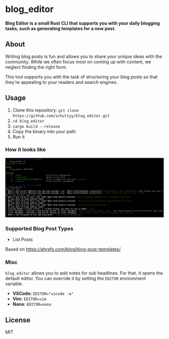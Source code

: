 # blog_editor

**Blog Editor is a small Rust CLI that supports you with your daily blogging tasks, such as generating templates for a new post.**

## About

Writing blog posts is fun and allows you to share your unique ideas with the community. While we often focus most on coming up with content, we neglect finding the right form.

This tool supports you with the task of structuring your blog posts so that they're appealing to your readers and search engines.

## Usage

1. Clone this repository: `git clone https://github.com/schultyy/blog_editor.git`
2. `cd blog_editor`
3. `cargo build --release`
4. Copy the binary into your path
5. Run it

### How it looks like

![Screenshot CLI](screenshot.png)

### Supported Blog Post Types

- List Posts

Based on https://ahrefs.com/blog/blog-post-templates/

### Misc

`blog_editor` allows you to add notes for sub headlines. For that, it opens the default editor. You can override it by setting the `EDITOR` environment variable.

- **VSCode:** `EDITOR="vscode -w"`
- **Vim**: `EDITOR=vim`
- **Nano**: `EDITOR=nano`

## License

MIT